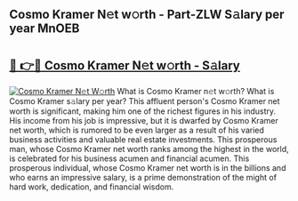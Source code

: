 ## Cosmo Kramer N𝚎t w𝚘rth - Part-ZLW S𝚊lary per year MnOEB

# <h2><a href="http://gc2bch7.nevu.top/?p=Cosmo+Kramer">🔗 👉🔴 Cosmo Kramer N𝚎t w𝚘rth - S𝚊lary</a></h2>

[![Cosmo Kramer N𝚎t W𝚘rth](https://i.imgur.com/Oavwk0R.jpeg)](http://gc2bch7.nevu.top/?p=Cosmo+Kramer)
What is Cosmo Kramer n𝚎t w𝚘rth? What is Cosmo Kramer s𝚊lary per year?
This affluent person's Cosmo Kramer net worth is significant, making him one of the richest figures in his industry. His income from his job is impressive, but it is dwarfed by Cosmo Kramer net worth, which is rumored to be even larger as a result of his varied business activities and valuable real estate investments. This prosperous man, whose Cosmo Kramer net worth ranks among the highest in the world, is celebrated for his business acumen and financial acumen. This prosperous individual, whose Cosmo Kramer net worth is in the billions and who earns an impressive salary, is a prime demonstration of the might of hard work, dedication, and financial wisdom.
